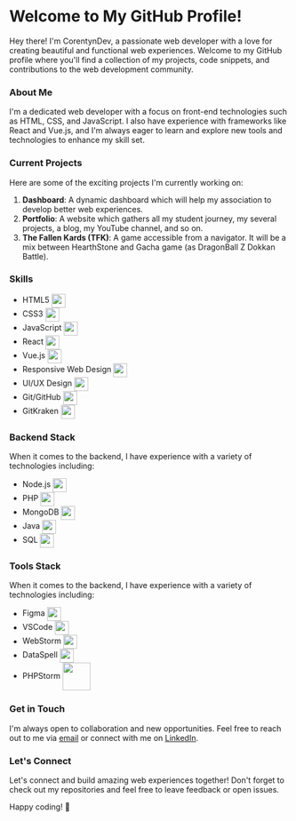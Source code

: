 # Welcome to My GitHub Profile!

Hey there! I'm CorentynDev, a passionate web developer with a love for creating beautiful and functional web experiences. Welcome to my GitHub profile where you'll find a collection of my projects, code snippets, and contributions to the web development community.

### About Me
I'm a dedicated web developer with a focus on front-end technologies such as HTML, CSS, and JavaScript. I also have experience with frameworks like React and Vue.js, and I'm always eager to learn and explore new tools and technologies to enhance my skill set.

### Current Projects
Here are some of the exciting projects I'm currently working on:

1. **Dashboard**: A dynamic dashboard which will help my association to develop better web experiences.
2. **Portfolio**: A website which gathers all my student journey, my several projects, a blog, my YouTube channel, and so on.
3. **The Fallen Kards (TFK)**: A game accessible from a navigator. It will be a mix between HearthStone and Gacha game (as DragonBall Z Dokkan Battle).

### Skills

- HTML5 <img src="https://github.com/CorentynDev/CorentynDev/assets/168633485/59b4156d-16f5-4fb3-86f7-f1f84e7c3a41" width="25" height="25" align="center"/>
- CSS3 <img src="https://github.com/CorentynDev/CorentynDev/assets/168633485/4f744883-d9b1-4067-91cb-0b6f3f17fda3" width="25" height="25" align="center"/>
- JavaScript <img src="https://github.com/CorentynDev/CorentynDev/assets/168633485/4a053042-814c-4efe-b1a5-28d3afe5862f" width="25" height="25" align="center"/>
- React <img src="https://github.com/CorentynDev/CorentynDev/assets/168633485/7865026e-779f-4e76-a2f4-cb35816c2c23" width="25" height="25" align="center"/>
- Vue.js <img src="https://github.com/CorentynDev/CorentynDev/assets/168633485/efecce08-d4f7-4f96-9ef2-9dba50fc09f3" width="25" height="25" align="center"/>
- Responsive Web Design <img src="https://github.com/CorentynDev/CorentynDev/assets/168633485/5b96b981-8d4a-433f-997d-bc1aebe155e5" width="25" height="25" align="center"/>
- UI/UX Design <img src="https://github.com/CorentynDev/CorentynDev/assets/168633485/be0c1a44-7cc4-4ed7-9ad3-1e498638f14b" width="25" height="25" align="center"/>
- Git/GitHub <img src="https://github.com/CorentynDev/CorentynDev/assets/168633485/69ffc5ed-287f-4f14-828d-2cdd0f1a3c46" width="25" height="25" align="center"/>
- GitKraken <img src="https://github.com/CorentynDev/CorentynDev/assets/168633485/9880e52e-839b-45c6-9ca2-b1ff026ea468" width="25" height="25" align="center"/>

### Backend Stack
When it comes to the backend, I have experience with a variety of technologies including:
- Node.js <img src="https://github.com/CorentynDev/CorentynDev/assets/168633485/e8db5e48-6c13-4f52-98d7-21dffa5f12e3" width="25" height="25" align="center"/>
- PHP <img src="https://github.com/CorentynDev/CorentynDev/assets/168633485/76fbfb29-2120-4562-aba2-0416617dc18b" width="25" height="25" align="center"/>
- MongoDB <img src="https://github.com/CorentynDev/CorentynDev/assets/168633485/4cdca4e9-d656-41c3-af7f-e86915edeb22" width="25" height="25" align="center"/>
- Java <img src="https://github.com/CorentynDev/CorentynDev/assets/168633485/ab8d55e8-b4da-4723-826a-48db20c1f789" width="25" height="25" align="center"/>
- SQL <img src="https://github.com/CorentynDev/CorentynDev/assets/168633485/858da1a5-fc33-4a02-85b4-449704e5b1cc" width="25" height="25" align="center"/>

### Tools Stack
When it comes to the backend, I have experience with a variety of technologies including:
- Figma <img src="https://github.com/CorentynDev/CorentynDev/assets/168633485/1ebb6e9b-d44c-406f-8553-8e03d9281844" width="25" height="25" align="center"/>
- VSCode <img src="https://github.com/CorentynDev/CorentynDev/assets/168633485/ca2eea10-6854-4299-8d08-9151e3a0dc24" width="25" height="25" align="center"/>
- WebStorm <img src="https://blog.jetbrains.com/wp-content/uploads/2019/08/logo-3.png" width="25" height="25" align="center"/>
- DataSpell <img src="https://seeklogo.com/images/D/dataspell-logo-06435B9CF3-seeklogo.com.png" width="25" height="25" align="center"/>
- PHPStorm <img src="https://www.qbssoftware.fr/wp-content/uploads/2022/05/JetBrains-PHPStorm-300x300-1.png" width="50" height="50" align="center"/>

### Get in Touch
I'm always open to collaboration and new opportunities. Feel free to reach out to me via [email](mailto:corentyn.dev@gmail.com) or connect with me on [LinkedIn](www.linkedin.com/in/corentyn-hayer-b3b449262).

### Let's Connect
Let's connect and build amazing web experiences together! Don't forget to check out my repositories and feel free to leave feedback or open issues.

Happy coding! 🚀


